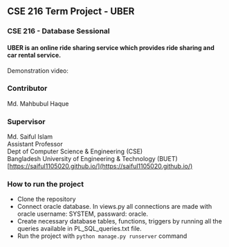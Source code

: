 ## CSE 216 Term Project - UBER

### CSE 216 - Database Sessional

#### UBER is an online ride sharing service which provides ride sharing and car rental service.

Demonstration video:

### Contributor

Md. Mahbubul Haque


### Supervisor

Md. Saiful Islam\
Assistant Professor\
Dept of Computer Science & Engineering (CSE)\
Bangladesh University of Engineering & Technology (BUET)\
[https://saiful1105020.github.io/](https://saiful1105020.github.io/)

### How to run the project
* Clone the repository
* Connect oracle database. In views.py all connections are made with oracle username: SYSTEM, passward: oracle.
* Create necessary database tables, functions, triggers by running all the queries available in PL_SQL_queries.txt file.
* Run the project with ```python manage.py runserver``` command
